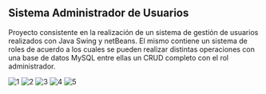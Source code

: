 
## Sistema Administrador de Usuarios


Proyecto consistente en la realización de un sistema de gestión de usuarios realizados con Java Swing y netBeans. El mismo contiene un sistema de roles
de acuerdo a los cuales se pueden realizar distintas operaciones con una base de datos MySQL entre ellas un CRUD completo con el rol administrador.

![1](https://github.com/Marl8/login/assets/116129705/5f9a570f-2d68-4903-ae33-d17e95fbec4e)
![2](https://github.com/Marl8/login/assets/116129705/a07a1af9-6bc2-4e97-b25d-0a7f91573603)
![3](https://github.com/Marl8/login/assets/116129705/ed4d24d2-565e-458b-86ff-7c2b8e52ba73)
![4](https://github.com/Marl8/login/assets/116129705/0d23e768-3bff-42a5-8b0b-a76d4d2e35dd)
![5](https://github.com/Marl8/login/assets/116129705/448426c5-f6b4-4ddd-8679-b5dfa9205a19)

